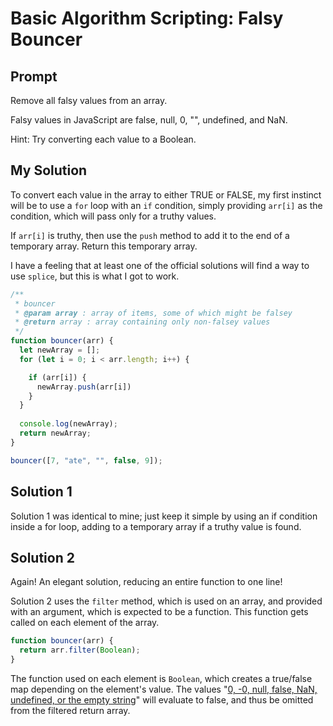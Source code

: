 # Basic Algorithm Scripting: Falsy Bouncer

## Prompt

Remove all falsy values from an array.

Falsy values in JavaScript are false, null, 0, "", undefined, and NaN.

Hint: Try converting each value to a Boolean.

## My Solution

To convert each value in the array to either TRUE or FALSE, my first instinct will be to use a `for` loop with an `if` condition, simply providing `arr[i]` as the condition, which will pass only for a truthy values.

If `arr[i]` is truthy, then use the `push` method to add it to the end of a temporary array. Return this temporary array.

I have a feeling that at least one of the official solutions will find a way to use `splice`, but this is what I got to work.

```JavaScript
/**
 * bouncer
 * @param array : array of items, some of which might be falsey
 * @return array : array containing only non-falsey values
 */
function bouncer(arr) {
  let newArray = [];
  for (let i = 0; i < arr.length; i++) {

    if (arr[i]) {
      newArray.push(arr[i])
    }
  }
  
  console.log(newArray);
  return newArray;
}

bouncer([7, "ate", "", false, 9]);
```

## Solution 1

Solution 1 was identical to mine; just keep it simple by using an if condition inside a for loop, adding to a temporary array if a truthy value is found.

## Solution 2

Again! An elegant solution, reducing an entire function to one line!

Solution 2 uses the `filter` method, which is used on an array, and provided with an argument, which is expected to be a function. This function gets called on each element of the array.

```JavaScript
function bouncer(arr) {
  return arr.filter(Boolean);
}
```

The function used on each element is `Boolean`, which creates a true/false map depending on the element's value. The values "[0, -0, null, false, NaN, undefined, or the empty string](https://developer.mozilla.org/en-US/docs/Web/JavaScript/Reference/Global_Objects/Boolean)" will evaluate to false, and thus be omitted from the filtered return array. 